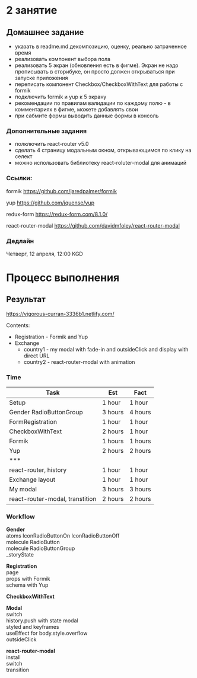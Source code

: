 # 2 занятие

## Домашнее задание

- указать в readme.md декомпозицию, оценку, реально затраченное время
- реализовать компонент выбора пола
- реализовать 5 экран (обновления есть в фигме). Экран не надо прописывать в сторибуке, он просто должен открываться при запуске приложения
- переписать компонент Checkbox/CheckboxWithText для работы с formik
- подключить formik и yup к 5 экрану
- рекомендации по правилам валидации по каждому полю - в комментариях в фигме, можете добавлять свои
- при сабмите формы выводить данные формы в консоль


### Дополнительные задания

- полключить react-router v5.0
- сделать 4 страницу модальным окном, открывающимся по клику на селект
- можно использовать библиотеку react-roluter-modal для анимаций

### Ссылки:
formik https://github.com/jaredpalmer/formik

yup https://github.com/jquense/yup

redux-form https://redux-form.com/8.1.0/

react-router-modal https://github.com/davidmfoley/react-router-modal

### Дедлайн

Четверг, 12 апреля, 12:00 KGD

# Процесс выполнения

## Результат

https://vigorous-curran-3336b1.netlify.com/  

Contents:  
- Registration - Formik and Yup
- Exchange
  - country1 - my modal with fade-in and outsideClick and display with direct URL
  - country2 - react-router-modal with animation

### Time

|Task|Est|Fact|
|-|-|-|
|Setup|1 hour|1 hour|
|Gender RadioButtonGroup|3 hours|4 hours|
|FormRegistration|1 hour|1 hour|
|CheckboxWithText|2 hours|1 hour|
|Formik|1 hours|1 hours|
|Yup|2 hours|2 hours|
|***|
|react-router, history|1 hour|1 hour|
|Exchange layout|1 hour|1 hour|
|My modal|3 hours|3 hours|
|react-router-modal, transtition|2 hours|2 hours|

### Workflow

**Gender**  
atoms IconRadioButtonOn IconRadioButtonOff  
molecule RadioButton  
molecule RadioButtonGroup  
_storyState  

**Registration**  
page  
props with Formik  
schema with Yup  

**CheckboxWithText**  

**Modal**  
switch  
history.push with state modal  
styled and keyframes  
useEffect for body.style.overflow  
outsideClick  

**react-router-modal**  
install  
switch  
transition  
